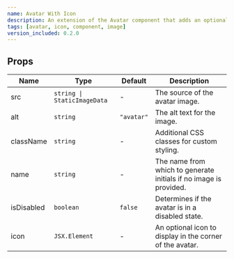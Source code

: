 ```yaml
---
name: Avatar With Icon
description: An extension of the Avatar component that adds an optional icon overlay. It retains all features of the Avatar while allowing an icon to be displayed in the corner.
tags: [avatar, icon, component, image]
version_included: 0.2.0
---
```


## Props

| Name       | Type                        | Default    | Description                                                       |
| ---------- | --------------------------- | ---------- | ----------------------------------------------------------------- |
| src        | `string \| StaticImageData` | -          | The source of the avatar image.                                   |
| alt        | `string`                    | `"avatar"` | The alt text for the image.                                       |
| className  | `string`                    | -          | Additional CSS classes for custom styling.                        |
| name       | `string`                    | -          | The name from which to generate initials if no image is provided. |
| isDisabled | `boolean`                   | `false`    | Determines if the avatar is in a disabled state.                  |
| icon       | `JSX.Element`               | -          | An optional icon to display in the corner of the avatar.          |
